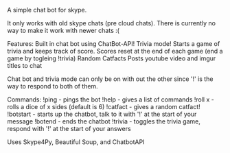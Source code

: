 A simple chat bot for skype.

It only works with old skype chats (pre cloud chats). There is currently no way to make it work with newer chats :(

Features:
    Built in chat bot using ChatBot-API!
    Trivia mode! Starts a game of trivia and keeps track of score. Scores reset at the end of each game (end a game by togleing !trivia)
    Random Catfacts
    Posts youtube video and imgur titles to chat

Chat bot and trivia mode can only be on with out the other since '!' is the way to respond to both of them.

Commands:
    !ping - pings the bot
    !help - gives a list of commands
    !roll x - rolls a dice of x sides (default is 6)
    !catfact - gives a random catfact!
    !botstart - starts up the chatbot, talk to it with '!' at the start of your message
    !botend - ends the chatbot
    !trivia - toggles the trivia game, respond with '!' at the start of your answers
    

Uses Skype4Py, Beautiful Soup, and ChatbotAPI
